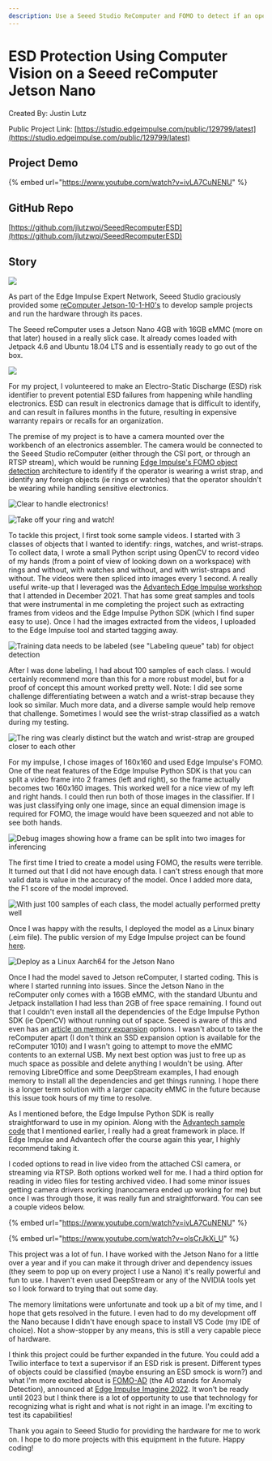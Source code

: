 ```yaml
---
description: Use a Seeed Studio ReComputer and FOMO to detect if an operator has ESD risk or protection when handling electronic components
---
```


# ESD Protection Using Computer Vision on a Seeed reComputer Jetson Nano 

Created By:
Justin Lutz 

Public Project Link:
[https://studio.edgeimpulse.com/public/129799/latest](https://studio.edgeimpulse.com/public/129799/latest)

## Project Demo

{% embed url="https://www.youtube.com/watch?v=ivLA7CuNENU" %}

## GitHub Repo

[https://github.com/jlutzwpi/SeeedRecomputerESD](https://github.com/jlutzwpi/SeeedRecomputerESD)

## Story

![](.gitbook/assets/esd-protection-using-computer-vision/intro.jpg)

As part of the Edge Impulse Expert Network, Seeed Studio graciously provided some [reComputer Jetson-10-1-H0's](https://wiki.seeedstudio.com/reComputer_Jetson_Series_Initiation/) to develop sample projects and run the hardware through its paces.

The Seeed reComputer uses a Jetson Nano 4GB with 16GB eMMC (more on that later) housed in a really slick case. It already comes loaded with Jetpack 4.6 and Ubuntu 18.04 LTS and is essentially ready to go out of the box.

![](.gitbook/assets/esd-protection-using-computer-vision/reComputer.jpg)

For my project, I volunteered to make an Electro-Static Discharge (ESD) risk identifier to prevent potential ESD failures from happening while handling electronics. ESD can result in electronics damage that is difficult to identify, and can result in failures months in the future, resulting in expensive warranty repairs or recalls for an organization.

The premise of my project is to have a camera mounted over the workbench of an electronics assembler. The camera would be connected to the Seeed Studio reComputer (either through the CSI port, or through an RTSP stream), which would be running [Edge Impulse's FOMO object detection](https://www.edgeimpulse.com/blog/announcing-fomo-faster-objects-more-objects) architecture to identify if the operator is wearing a wrist strap, and identify any foreign objects (ie rings or watches) that the operator shouldn't be wearing while handling sensitive electronics.

![Clear to handle electronics!](.gitbook/assets/esd-protection-using-computer-vision/proper.jpg)

![Take off your ring and watch!](.gitbook/assets/esd-protection-using-computer-vision/improper.jpg)

To tackle this project, I first took some sample videos. I started with 3 classes of objects that I wanted to identify: rings, watches, and wrist-straps. To collect data, I wrote a small Python script using OpenCV to record video of my hands (from a point of view of looking down on a workspace) with rings and without, with watches and without, and with wrist-straps and without. The videos were then spliced into images every 1 second. A really useful write-up that I leveraged was the [Advantech Edge Impulse workshop](https://github.com/edgeimpulse/workshop-advantech-jetson-nano) that I attended in December 2021. That has some great samples and tools that were instrumental in me completing the project such as extracting frames from videos and the Edge Impulse Python SDK (which I find super easy to use). Once I had the images extracted from the videos, I uploaded to the Edge Impulse tool and started tagging away.

![Training data needs to be labeled (see "Labeling queue" tab) for object detection](.gitbook/assets/esd-protection-using-computer-vision/data.jpg)

After I was done labeling, I had about 100 samples of each class. I would certainly recommend more than this for a more robust model, but for a proof of concept this amount worked pretty well. Note: I did see some challenge differentiating between a watch and a wrist-strap because they look so similar. Much more data, and a diverse sample would help remove that challenge. Sometimes I would see the wrist-strap classified as a watch during my testing.

![The ring was clearly distinct but the watch and wrist-strap are grouped closer to each other](.gitbook/assets/esd-protection-using-computer-vision/feature-explorer.jpg)

For my impulse, I chose images of 160x160 and used Edge Impulse's FOMO. One of the neat features of the Edge Impulse Python SDK is that you can split a video frame into 2 frames (left and right), so the frame actually becomes two 160x160 images. This worked well for a nice view of my left and right hands. I could then run both of those images in the classifier. If I was just classifying only one image, since an equal dimension image is required for FOMO, the image would have been squeezed and not able to see both hands.

![Debug images showing how a frame can be split into two images for inferencing](.gitbook/assets/esd-protection-using-computer-vision/debug.jpg)

The first time I tried to create a model using FOMO, the results were terrible. It turned out that I did not have enough data. I can't stress enough that more valid data is value in the accuracy of the model. Once I added more data, the F1 score of the model improved.

![With just 100 samples of each class, the model actually performed pretty well](.gitbook/assets/esd-protection-using-computer-vision/model.jpg)

Once I was happy with the results, I deployed the model as a Linux binary (.eim file). The public version of my Edge Impulse project can be found [here](https://studio.edgeimpulse.com/public/129799/latest).

![Deploy as a Linux Aarch64 for the Jetson Nano](.gitbook/assets/esd-protection-using-computer-vision/deployment.jpg)

Once I had the model saved to Jetson reComputer, I started coding. This is where I started running into issues. Since the Jetson Nano in the reComputer only comes with a 16GB eMMC, with the standard Ubuntu and Jetpack installation I had less than 2GB of free space remaining. I found out that I couldn't even install all the dependencies of the Edge Impulse Python SDK (ie OpenCV) without running out of space. Seeed is aware of this and even has an [article on memory expansion](https://wiki.seeedstudio.com/reComputer_Jetson_Memory_Expansion/) options. I wasn't about to take the reComputer apart (I don't think an SSD expansion option is available for the reComputer 1010) and I wasn't going to attempt to move the eMMC contents to an external USB. My next best option was just to free up as much space as possible and delete anything I wouldn't be using. After removing LibreOffice and some DeepStream examples, I had enough memory to install all the dependencies and get things running. I hope there is a longer term solution with a larger capacity eMMC in the future because this issue took hours of my time to resolve.

As I mentioned before, the Edge Impulse Python SDK is really straightforward to use in my opinion. Along with the [Advantech sample code](https://github.com/edgeimpulse/workshop-advantech-jetson-nano/tree/main/code_samples/inference) that I mentioned earlier, I really had a great framework in place. If Edge Impulse and Advantech offer the course again this year, I highly recommend taking it.

I coded options to read in live video from the attached CSI camera, or streaming via RTSP. Both options worked well for me. I had a third option for reading in video files for testing archived video. I had some minor issues getting camera drivers working (nanocamera ended up working for me) but once I was through those, it was really fun and straightforward. You can see a couple videos below.

{% embed url="https://www.youtube.com/watch?v=ivLA7CuNENU" %}

{% embed url="https://www.youtube.com/watch?v=olsCrJkXi_U" %}

This project was a lot of fun. I have worked with the Jetson Nano for a little over a year and if you can make it through driver and dependency issues (they seem to pop up on every project I use a Nano) it's really powerful and fun to use. I haven't even used DeepStream or any of the NVIDIA tools yet so I look forward to trying that out some day.

The memory limitations were unfortunate and took up a bit of my time, and I hope that gets resolved in the future. I even had to do my development off the Nano because I didn't have enough space to install VS Code (my IDE of choice). Not a show-stopper by any means, this is still a very capable piece of hardware.

I think this project could be further expanded in the future. You could add a Twilio interface to text a supervisor if an ESD risk is present. Different types of objects could be classified (maybe ensuring an ESD smock is worn?) and what I'm more excited about is [FOMO-AD](https://mobile.twitter.com/janjongboom/status/1575530285814362112) (the AD stands for Anomaly Detection), announced at [Edge Impulse Imagine 2022](https://edgeimpulse.com/imagine). It won't be ready until 2023 but I think there is a lot of opportunity to use that technology for recognizing what is right and what is not right in an image. I'm exciting to test its capabilities!

Thank you again to Seeed Studio for providing the hardware for me to work on. I hope to do more projects with this equipment in the future. Happy coding!
